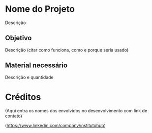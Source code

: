# Nome do Projeto

Descrição

## Objetivo

Descrição (citar como funciona, como e porque seria usado)


## Material necessário

Descrição e quantidade


# Créditos

(Aqui entra os nomes dos envolvidos no desenvolvimento com link de contato)

<Nome> (https://www.linkedin.com/company/institutohub)
